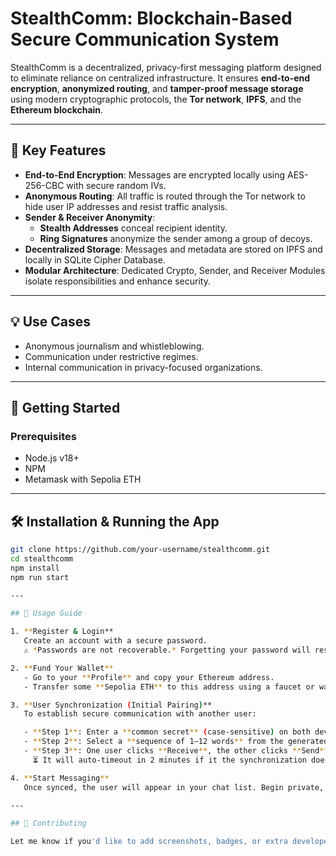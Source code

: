 # StealthComm: Blockchain-Based Secure Communication System

StealthComm is a decentralized, privacy-first messaging platform designed to eliminate reliance on centralized infrastructure. It ensures **end-to-end encryption**, **anonymized routing**, and **tamper-proof message storage** using modern cryptographic protocols, the **Tor network**, **IPFS**, and the **Ethereum blockchain**.

---

## 🔐 Key Features

- **End-to-End Encryption**: Messages are encrypted locally using AES-256-CBC with secure random IVs.
- **Anonymous Routing**: All traffic is routed through the Tor network to hide user IP addresses and resist traffic analysis.
- **Sender & Receiver Anonymity**: 
  - **Stealth Addresses** conceal recipient identity.
  - **Ring Signatures** anonymize the sender among a group of decoys.
- **Decentralized Storage**: Messages and metadata are stored on IPFS and locally in SQLite Cipher Database.
- **Modular Architecture**: Dedicated Crypto, Sender, and Receiver Modules isolate responsibilities and enhance security.

---

## 💡 Use Cases

- Anonymous journalism and whistleblowing.
- Communication under restrictive regimes.
- Internal communication in privacy-focused organizations.

---

## 🚀 Getting Started

### Prerequisites

- Node.js v18+
- NPM
- Metamask with Sepolia ETH

---

## 🛠️ Installation & Running the App

```bash
git clone https://github.com/your-username/stealthcomm.git
cd stealthcomm
npm install
npm run start

---

## 🧭 Usage Guide

1. **Register & Login**  
   Create an account with a secure password.  
   ⚠️ *Passwords are not recoverable.* Forgetting your password will result in **deletion** of your account and chats.

2. **Fund Your Wallet**
   - Go to your **Profile** and copy your Ethereum address.
   - Transfer some **Sepolia ETH** to this address using a faucet or wallet.

3. **User Synchronization (Initial Pairing)**  
   To establish secure communication with another user:

   - **Step 1**: Enter a **common secret** (case-sensitive) on both devices. This is used to derive a 12-word mnemonic.
   - **Step 2**: Select a **sequence of 1–12 words** from the generated mnemonic **in the same order on both devices**.
   - **Step 3**: One user clicks **Receive**, the other clicks **Send**. Make sure the Receive Phase starts before the Send Phase else it will result in dropped syncronization messages.
     ⏳ It will auto-timeout in 2 minutes if it the synchronization does not succeed.

4. **Start Messaging**  
   Once synced, the user will appear in your chat list. Begin private, secure conversations.

---

## 🤝 Contributing

Let me know if you'd like to add screenshots, badges, or extra developer notes.